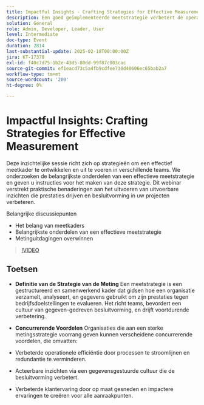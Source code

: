 ```yaml
---
title: Impactful Insights - Crafting Strategies for Effective Measurement
description: Een goed geïmplementeerde meetstrategie verbetert de operationele efficiëntie, bevordert gegevensgestuurde besluitvorming en verbetert de ervaringen van klanten, waardoor organisaties een concurrentievoordeel krijgen.
solution: General
role: Admin, Developer, Leader, User
level: Intermediate
doc-type: Event
duration: 2814
last-substantial-update: 2025-02-18T00:00:00Z
jira: KT-17378
exl-id: f40c7d75-1b2e-43d5-80dd-99f87c003cac
source-git-commit: ef1eacd73c5a4fb9cdfee730d40606ec65bab2a7
workflow-type: tm+mt
source-wordcount: '200'
ht-degree: 0%

---
```


# Impactful Insights: Crafting Strategies for Effective Measurement

Deze inzichtelijke sessie richt zich op strategieën om een effectief meetkader te ontwikkelen en uit te voeren in verschillende teams. We onderzoeken de belangrijkste onderdelen van een effectieve meetstrategie en geven u instructies voor het maken van deze strategie. Dit webinar verstrekt praktische benaderingen aan het uitvoeren van uitvoerbare inzichten die prestaties drijven en besluitvorming in uw projecten verbeteren.

Belangrijke discussiepunten

* Het belang van meetkaders
* Belangrijkste onderdelen van een effectieve meetstrategie
* Metinguitdagingen overwinnen

>[!VIDEO](https://video.tv.adobe.com/v/3444457/?learn=on&enablevpops)

## Toetsen

* **Definitie van de Strategie van de Meting** Een meetstrategie is een gestructureerd en samenwerkend kader dat gidsen hoe een organisatie verzamelt, analyseert, en gegevens gebruikt om zijn prestaties tegen bedrijfsdoelstellingen te evalueren. Het richt teams, bevordert een cultuur van gegeven-gedreven besluitvorming, en drijft voortdurende verbetering.

* **Concurrerende Voordelen** Organisaties die aan een sterke metingsstrategie voorrang geven kunnen verscheidene concurrerende voordelen, die omvatten:

* Verbeterde operationele efficiëntie door processen te stroomlijnen en redundantie te verminderen.
* Acteerbare inzichten via een gegevensgestuurde cultuur die de besluitvorming verbetert.
* Verbeterde klantervaring door op maat gesneden en impactere ervaringen te creëren voor alle aanraakpunten.
